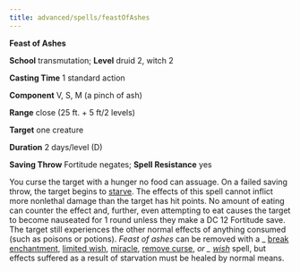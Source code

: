 ```yaml
---
title: advanced/spells/feastOfAshes
---
```

 **Feast of Ashes**

**School** transmutation; **Level** druid 2, witch 2

**Casting Time** 1 standard action

**Component** V, S, M (a pinch of ash)

**Range** close (25 ft. + 5 ft/2 levels)

**Target** one creature

**Duration** 2 days/level (D)

**Saving Throw** Fortitude negates; **Spell Resistance** yes

You curse the target with a hunger no food can assuage. On a failed saving throw, the target begins to [starve](../../environment#_starvation-and-thirst). The effects of this spell cannot inflict more nonlethal damage than the target has hit points. No amount of eating can counter the effect and, further, even attempting to eat causes the target to become nauseated for 1 round unless they make a DC 12 Fortitude save. The target still experiences the other normal effects of anything consumed (such as poisons or potions). _Feast of ashes_ can be removed with a _ [break enchantment](../../spells/breakEnchantment#_break-enchantment), [limited wish](../../spells/limitedWish#_limited-wish), [miracle](../../spells/miracle#_miracle), [remove curse](../../spells/removeCurse#_remove-curse), _or _ [wish](../../spells/wish#_wish)_ spell, but effects suffered as a result of starvation must be healed by normal means.

